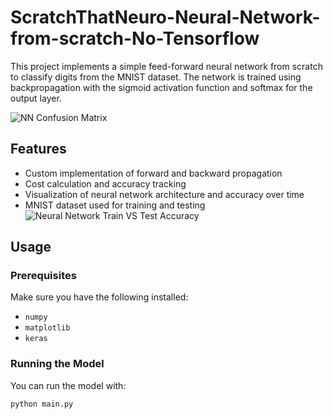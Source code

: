 # ScratchThatNeuro-Neural-Network-from-scratch-No-Tensorflow
This project implements a simple feed-forward neural network from scratch to classify digits from the MNIST dataset. The network is trained using backpropagation with the sigmoid activation function and softmax for the output layer.

![NN Confusion Matrix](https://github.com/user-attachments/assets/cf337f9a-c08c-472b-9a89-5ee76549b392)

## Features
- Custom implementation of forward and backward propagation
- Cost calculation and accuracy tracking
- Visualization of neural network architecture and accuracy over time
- MNIST dataset used for training and testing
![Neural Network Train VS Test Accuracy](https://github.com/user-attachments/assets/9b9d28de-933c-4f98-bfb0-750c4cf82102)

## Usage
### Prerequisites
Make sure you have the following installed:
- `numpy`
- `matplotlib`
- `keras`

### Running the Model
You can run the model with:
```bash
python main.py
